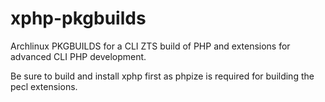 xphp-pkgbuilds
===============

Archlinux PKGBUILDS for a CLI ZTS build of PHP and extensions for advanced CLI PHP development.


Be sure to build and install xphp first as phpize is required for building the pecl extensions.
